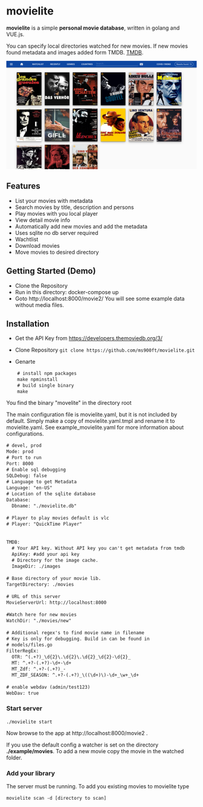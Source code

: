 # movielite

**movielite** is a simple **personal movie database**, written in golang and VUE.js.


You can specify local directories watched for new movies. If new movies found metadata and images added form TMDB. [TMDB](https://www.themoviedb.org).

![](./docs/images/screencapture-main.png)

## Features

* List your movies with metadata
* Search movies by title, description and persons
* Play movies with you local player
* View detail movie info
* Automatically add new movies and add the metadata
* Uses sqlite no db server required
* Wachtlist
* Download movies
* Move movies to desired directory

## Getting Started (Demo)
- Clone the Repository
- Run in this directory: docker-compose up
- Goto http://localhost:8000/movie2/
You will see some example data without media files.
## Installation
- Get the API Key from https://developers.themoviedb.org/3/

- Clone Repository ```git clone https://github.com/ms900ft/movielite.git ```
- Genarte

```
    # install npm packages
    make npminstall
    # build single binary
    make
```
You find the binary "movelite" in the directory root

The main configuration file is movielite.yaml, but it is not included by default. Simply make a copy of movielite.yaml.tmpl and rename it to movielite.yaml. See example_movielite.yaml for more information about configurations.

````
# devel, prod
Mode: prod
# Port to run
Port: 8000
# Enable sql debugging
SQLDebug: false
# Language to get Metadata
Language: "en-US"
# Location of the sqlite database
Database:
  Dbname: "./movielite.db"

# Player to play movies default is vlc
# Player: "QuickTime Player"


TMDB:
  # Your API key. Without API key you can't get metadata from tmdb
  ApiKey: #add your api key
  # Directory for the image cache.
  ImageDir: ./images

# Base directory of your movie lib.
TargetDirectory: ./movies

# URL of this server
MovieServerUrl: http://localhost:8000

#Watch here for new movies
WatchDir: "./movies/new"

# Additional regex's to find movie name in filename
# Key is only for debugging. Build in can be found in
# models/files.go
FilterRegEx:
  OTR: ^(.+?)_\d{2}\.\d{2}\.\d{2}_\d{2}-\d{2}_
  MT: ^.+?-(.+?)-\d+-\d+
  MT_Zdf: ^.+?-(.+?)_-
  MT_ZDF_SEASON: ^.+?-(.+?)_\((\d+)\)-\d+_\w+_\d+

# enable webdav (admin/test123)
WebDav: true
````
### Start server

````
./movielite start
````
 Now browse to the app at http://localhost:8000/movie2 .

 If you use the default config a watcher is set on the directory **./example/movies**.
 To add a new movie copy the movie in the watched folder.

### Add your library
The server must be running. To add you existing movies to movielite type
`````
movielite scan -d [directory to scan]
`````